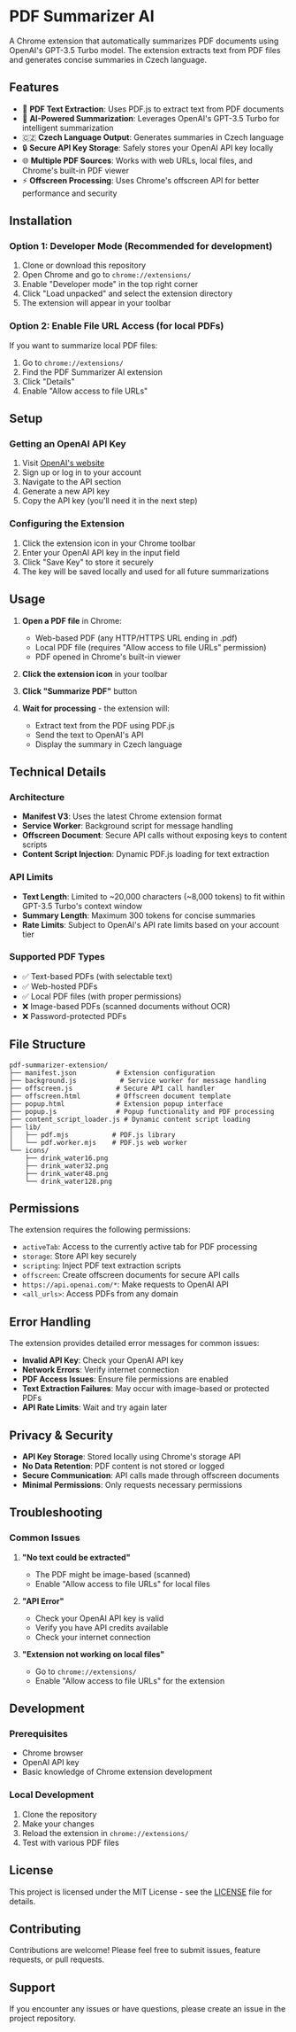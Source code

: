 # PDF Summarizer AI

A Chrome extension that automatically summarizes PDF documents using OpenAI's GPT-3.5 Turbo model. The extension extracts text from PDF files and generates concise summaries in Czech language.

## Features

- 📄 **PDF Text Extraction**: Uses PDF.js to extract text from PDF documents
- 🤖 **AI-Powered Summarization**: Leverages OpenAI's GPT-3.5 Turbo for intelligent summarization
- 🇨🇿 **Czech Language Output**: Generates summaries in Czech language
- 🔒 **Secure API Key Storage**: Safely stores your OpenAI API key locally
- 🌐 **Multiple PDF Sources**: Works with web URLs, local files, and Chrome's built-in PDF viewer
- ⚡ **Offscreen Processing**: Uses Chrome's offscreen API for better performance and security

## Installation

### Option 1: Developer Mode (Recommended for development)

1. Clone or download this repository
2. Open Chrome and go to `chrome://extensions/`
3. Enable "Developer mode" in the top right corner
4. Click "Load unpacked" and select the extension directory
5. The extension will appear in your toolbar

### Option 2: Enable File URL Access (for local PDFs)

If you want to summarize local PDF files:
1. Go to `chrome://extensions/`
2. Find the PDF Summarizer AI extension
3. Click "Details"
4. Enable "Allow access to file URLs"

## Setup

### Getting an OpenAI API Key

1. Visit [OpenAI's website](https://platform.openai.com/)
2. Sign up or log in to your account
3. Navigate to the API section
4. Generate a new API key
5. Copy the API key (you'll need it in the next step)

### Configuring the Extension

1. Click the extension icon in your Chrome toolbar
2. Enter your OpenAI API key in the input field
3. Click "Save Key" to store it securely
4. The key will be saved locally and used for all future summarizations

## Usage

1. **Open a PDF file** in Chrome:
   - Web-based PDF (any HTTP/HTTPS URL ending in .pdf)
   - Local PDF file (requires "Allow access to file URLs" permission)
   - PDF opened in Chrome's built-in viewer

2. **Click the extension icon** in your toolbar

3. **Click "Summarize PDF"** button

4. **Wait for processing** - the extension will:
   - Extract text from the PDF using PDF.js
   - Send the text to OpenAI's API
   - Display the summary in Czech language

## Technical Details

### Architecture

- **Manifest V3**: Uses the latest Chrome extension format
- **Service Worker**: Background script for message handling
- **Offscreen Document**: Secure API calls without exposing keys to content scripts
- **Content Script Injection**: Dynamic PDF.js loading for text extraction

### API Limits

- **Text Length**: Limited to ~20,000 characters (~8,000 tokens) to fit within GPT-3.5 Turbo's context window
- **Summary Length**: Maximum 300 tokens for concise summaries
- **Rate Limits**: Subject to OpenAI's API rate limits based on your account tier

### Supported PDF Types

- ✅ Text-based PDFs (with selectable text)
- ✅ Web-hosted PDFs
- ✅ Local PDF files (with proper permissions)
- ❌ Image-based PDFs (scanned documents without OCR)
- ❌ Password-protected PDFs

## File Structure

```
pdf-summarizer-extension/
├── manifest.json          # Extension configuration
├── background.js           # Service worker for message handling
├── offscreen.js           # Secure API call handler
├── offscreen.html         # Offscreen document template
├── popup.html             # Extension popup interface
├── popup.js               # Popup functionality and PDF processing
├── content_script_loader.js # Dynamic content script loading
├── lib/
│   ├── pdf.mjs           # PDF.js library
│   └── pdf.worker.mjs    # PDF.js web worker
└── icons/
    ├── drink_water16.png
    ├── drink_water32.png
    ├── drink_water48.png
    └── drink_water128.png
```

## Permissions

The extension requires the following permissions:

- `activeTab`: Access to the currently active tab for PDF processing
- `storage`: Store API key securely
- `scripting`: Inject PDF text extraction scripts
- `offscreen`: Create offscreen documents for secure API calls
- `https://api.openai.com/*`: Make requests to OpenAI API
- `<all_urls>`: Access PDFs from any domain

## Error Handling

The extension provides detailed error messages for common issues:

- **Invalid API Key**: Check your OpenAI API key
- **Network Errors**: Verify internet connection
- **PDF Access Issues**: Ensure file permissions are enabled
- **Text Extraction Failures**: May occur with image-based or protected PDFs
- **API Rate Limits**: Wait and try again later

## Privacy & Security

- **API Key Storage**: Stored locally using Chrome's storage API
- **No Data Retention**: PDF content is not stored or logged
- **Secure Communication**: API calls made through offscreen documents
- **Minimal Permissions**: Only requests necessary permissions

## Troubleshooting

### Common Issues

1. **"No text could be extracted"**
   - The PDF might be image-based (scanned)
   - Enable "Allow access to file URLs" for local files

2. **"API Error"**
   - Check your OpenAI API key is valid
   - Verify you have API credits available
   - Check your internet connection

3. **"Extension not working on local files"**
   - Go to `chrome://extensions/`
   - Enable "Allow access to file URLs" for the extension

## Development

### Prerequisites

- Chrome browser
- OpenAI API key
- Basic knowledge of Chrome extension development

### Local Development

1. Clone the repository
2. Make your changes
3. Reload the extension in `chrome://extensions/`
4. Test with various PDF files

## License

This project is licensed under the MIT License - see the [LICENSE](../LICENSE) file for details.

## Contributing

Contributions are welcome! Please feel free to submit issues, feature requests, or pull requests.

## Support

If you encounter any issues or have questions, please create an issue in the project repository. 